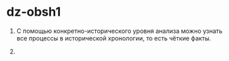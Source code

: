 # dz-obsh1

1. С помощью конкретно-исторического уровня анализа можно узнать все процессы в исторической хронологии, то есть чёткие факты.

2. 
